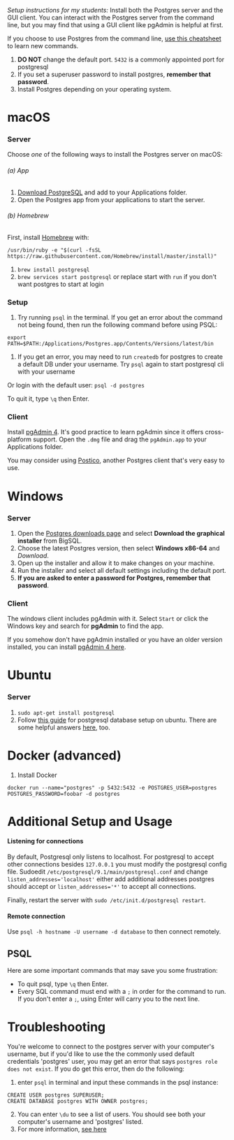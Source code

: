 *Setup instructions for my students:* Install both the Postgres server and the GUI client. You can interact with the Postgres server from the command line, but you may find that using a GUI client like pgAdmin is helpful at first.

If you choose to use Postgres from the command line, [use this cheatsheet](https://gist.github.com/Kartones/dd3ff5ec5ea238d4c546) to learn new commands.

1. **DO NOT** change the default port. `5432` is a commonly appointed port for postgresql
1. If you set a superuser password to install postgres, **remember that password**.
1. Install Postgres depending on your operating system.


# macOS

### Server
Choose *one* of the following ways to install the Postgres server on macOS:

###### (a) App
1. [Download PostgreSQL](http://postgresapp.com/) and add to your Applications folder.
1. Open the Postgres app from your applications to start the server.

###### (b) Homebrew
First, install [Homebrew](https://brew.sh) with:

```
/usr/bin/ruby -e "$(curl -fsSL https://raw.githubusercontent.com/Homebrew/install/master/install)"
```

1. `brew install postgresql`
1. `brew services start postgresql` or replace start with `run` if you don't want postgres to start at login


### Setup
1. Try running `psql` in the terminal. If you get an error about the command not being found, then run the following command before using PSQL:
```
export PATH=$PATH:/Applications/Postgres.app/Contents/Versions/latest/bin
```
1. If you get an error, you may need to run `createdb` for postgres to create a default DB under your username. Try `psql` again to start postgresql cli with your username

Or login with the default user: `psql -d postgres`

To quit it, type `\q` then Enter.

### Client
Install [pgAdmin 4](https://www.pgadmin.org/download/). It's good practice to learn pgAdmin since it offers cross-platform support. Open the `.dmg` file and drag the `pgAdmin.app` to your Applications folder.


You may consider using [Postico](https://eggerapps.at/postico/), another Postgres client that's very easy to use.



# Windows

### Server
1. Open the [Postgres downloads page](https://www.postgresql.org/download/windows/) and select **Download the graphical installer** from BigSQL.
1. Choose the latest Postgres version, then select **Windows x86-64** and *Download*.
1. Open up the installer and allow it to make changes on your machine.
1. Run the installer and select all default settings including the default port.
1. **If you are asked to enter a password for Postgres, remember that password**.

### Client
The windows client includes pgAdmin with it. Select `Start` or click the Windows key and search for **pgAdmin** to find the app.

If you somehow don't have pgAdmin installed or you have an older version installed, you can install [pgAdmin 4 here](https://www.pgadmin.org/download/).



# Ubuntu

### Server
1. `sudo apt-get install postgresql`
1. Follow [this guide](https://help.ubuntu.com/stable/serverguide/postgresql.html) for postgresql database setup on ubuntu. There are some helpful answers [here](http://stackoverflow.com/questions/18664074/getting-error-peer-authentication-failed-for-user-postgres-when-trying-to-ge), too.


# Docker (advanced)
1. Install Docker
```
docker run --name="postgres" -p 5432:5432 -e POSTGRES_USER=postgres POSTGRES_PASSWORD=foobar -d postgres
```

# Additional Setup and Usage
#### Listening for connections
By default, Postgresql only listens to localhost. For postgresql to accept other connections besides `127.0.0.1` you must modify the postgresql config file. Sudoedit `/etc/postgresql/9.1/main/postgresql.conf` and change `listen_addresses='localhost'` either add additional addresses postgres should accept or `listen_addresses='*'` to accept all connections.

Finally, restart the server with `sudo /etc/init.d/postgresql restart`.

#### Remote connection
Use `psql -h hostname -U username -d database` to then connect remotely.


## PSQL
Here are some important commands that may save you some frustration:

- To quit psql, type `\q` then Enter.
- Every SQL command must end with a `;` in order for the command to run. If you don't enter a `;`, using Enter will carry you to the next line.


# Troubleshooting
You're welcome to connect to the postgres server with your computer's username, but if you'd like to use the the commonly used default credentials 'postgres' user, you may get an error that says `postgres role does not exist`. If you do get this error, then do the following:
1. enter `psql` in terminal and input these commands in the psql instance:
```
CREATE USER postgres SUPERUSER;
CREATE DATABASE postgres WITH OWNER postgres;
```
2. You can enter `\du` to see a list of users. You should see both your computer's username and 'postgres' listed.
3. For more information, [see here](http://stackoverflow.com/questions/15301826/psql-fatal-role-postgres-does-not-exist)
